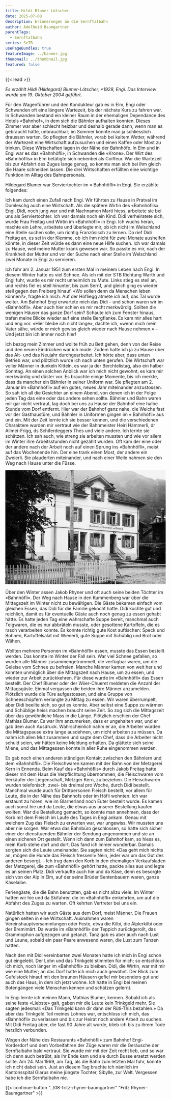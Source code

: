 ```yaml
---
title: Hildi Blumer-Lötscher
date: 2025-07-08
description: Erinnerungen an die Sernftalbahn
author: Adelheid Baumgartner
parentTags:
  - Sernftalbahn
series: SeTB
usePageBundles: true
featureImage: ../banner.jpg
thumbnail: ../thumbnail.jpg
featured: false
---
```


{{< lead >}}

*Es erzählt Hildi (Hildegard) Blumer-Lötscher, \*1929, Engi. Das Interview wurde am 19. Oktober 2004 geführt.*

Für den Wagenführer und den Kondukteur gab es in Elm, Engi oder
Schwanden oft eine längere Wartezeit, bis der nächste Kurs zu fahren
war. In Schwanden bestand ein kleiner Raum in der ehemaligen
Dependance des Hotels «Bahnhof», in dem sich die Bähnler aufhalten
konnten. Dieses Zimmer war aber schlecht heizbar und deshalb gerade
dann, wenn man es gebraucht hätte, unbrauchbar; im Sommer konnte man
ja schliesslich draussen warten. So pflegten die Bähnler, vorab bei
kaltem Wetter, während der Wartezeit eine Wirtschaft aufzusuchen und
einen Kaffee oder Most zu trinken. Diese Wirtschaften lagen in der
Nähe der Bahnhöfe. In Elm und in Engi war es das «Bahnhöfli», in
Schwanden die «Krone». Der Wirt des «Bahnhöflis» in Elm betätigte sich
nebenbei als Coiffeur. War die Wartezeit bis zur Abfahrt des Zuges
lange genug, so konnte man sich bei ihm gleich die Haare schneiden
lassen. Die drei Wirtschaften erfüllten eine wichtige Funktion im
Alltag des Bahnpersonals.

Hildegard Blumer war Serviertochter im « Bahnhöfli» in Engi. Sie
erzählte folgendes:

Ich kam durch einen Zufall nach Engi. Wir führten zu Hause in Pratval
im Domleschg auch eine Wirtschaft. Als die spätere Wirtin des
«Bahnhöflis» Engi, Didi, noch jung war und mit Nachnamen Marti hiess,
arbeitete sie bei uns als Serviertochter. Ich war damals noch ein
Kind. Didi verheiratete sich, wurde Frau Freitag und Wirtin im
«Bahnhöfli» in Engi. Ich wuchs heran, machte ein Lehre, arbeitete und
überlegte mir, ob ich nicht im Welschland eine Stelle suchen solle, um
richtig Französisch zu lernen. Da rief Didi Freitag an, es sei in der
Klemme, ob ich ihm nicht für zwei Monate aushelfen könnte, in dieser
Zeit würde es dann eine neue Hilfe suchen. Ich war damals zu Hause,
weil meine Mutter krank gewesen war. So passte es mir, nach der
Krankheit der Mutter und vor der Suche nach einer Stelle im Welschland
zwei Monate in Engi zu servieren.

Ich fuhr am 2. Januar 1951 zum ersten Mal in meinem Leben nach Engi.
In diesem Winter hatte es viel Schnee. Als ich mit der STB Richtung
Warth und Engi fuhr, wurde es mir recht unheimlich zu Mute. Links
stieg es steil an, und rechts fiel es steil hinunter, bis zum Sernf,
und gleich ging es wieder steil gegen den Freiberg hinauf. «Wo sollen
denn da Menschen leben können?», fragte ich mich. Auf der Höfliegg
atmete ich auf; das Tal wurde weiter. Am Bahnhof Engi erwartete mich
das Didi – und schon waren wir im «Bahnhöfli». Aber auch hier schien
es mir recht merkwürdig. Sollten die wenigen Häuser das ganze Dorf
sein? Schaute ich zum Fenster hinaus, trafen meine Blicke wieder auf
eine steile Bergflanke. Es kam mir alles hart und eng vor. «Hier
bleibe ich nicht lange», dachte ich, «wenn mich mein Vater sähe, würde
er mich gewiss gleich wieder nach Hause nehmen.» – Und jetzt bin ich
immer noch hier!

Ich bezog mein Zimmer und wollte früh zu Bett gehen, denn von der
Reise und den neuen Eindrücken war ich müde. Zudem hatte ich ja zu
Hause über das Alt- und das Neujahr durchgearbeitet. Ich hörte aber,
dass unten Betrieb war, und plötzlich wurde ich nach unten gerufen.
Die Wirtschaft war voller Männer in dunkeln Kitteln, es war ja der
Berchtelistag, also ein halber Sonntag. An einen solchen Anblick war
ich mich nicht gewohnt; es kam mir merkwürdig und düster vor. Es
brauchte einige Momente, bis ich merkte, dass da mancher ein Bähnler
in seiner Uniform war. Sie pflegten am 2. Januar im «Bahnhöfli» auf
ein gutes, neues Jahr miteinander anzustossen. So sah ich all die
Gesichter an einem Abend, von denen ich in der Folge jeden Tag das
eine oder das andere sehen sollte. Bähnler und Bahn waren mir gar
nicht vertraut, lag doch bei uns zu Hause der Bahnhof eine halbe
Stunde vom Dorf entfernt. Hier war der Bahnhof ganz nahe, die Weiche
fast vor der Gasthaustüre, und Bähnler in Uniformen gingen im «
Bahnhöfli» aus und ein. Mit der Zeit lernte ich sie besser kennen, und
die verschiedenen Charaktere wurden mir vertraut wie der Bahnmeister
Heiri Hämmerli, dr Allmei-Frigg, ds Schiferdeggers Thes und viele
andere. Ich lernte sie schätzen. Ich sah auch, wie streng sie arbeiten
mussten und wie vor allem im Winter ihre Arbeitsstunden nicht gezählt
wurden. Oft kam der eine oder der andere nach der Arbeit noch auf
einen Sprung ins «Bahnhöfli», meist auf das Wochenende hin. Der eine
trank einen Most, der andere ein Zweierli. Sie plauderten miteinander,
und nach einer Weile nahmen sie den Weg nach Hause unter die Füsse.

![Das «Bahnhöfli» in Engi-Vorderdorf.](bahnhoefli.jpg)

Über den Winter assen Jakob Rhyner und oft auch seine beiden Töchter
im «Bahnhöfli». Der Weg nach Hause in den Kummenberg war über die
Mittagszeit im Winter nicht zu bewältigen. Die Gäste bekamen einfach
vom gleichen Essen, das Didi für die Familie gekocht hatte. Didi
kochte gut und reichlich, damit es für eventuelle Gäste auch noch
genug zu essen gehabt hätte. Es hatte jeden Tag eine währschafte Suppe
bereit, manchmal auch Teigwaren, die es nur abbräteln musste, oder
gesottene Kartoffeln, die es rasch verarbeiten konnte. Es konnte
richtig gute Kost auftischen: Speck und Bohnen, Kartoffelsalat mit
Wienerli, gute Suppe mit Schüblig und Brot oder Wähen.

Wollten mehrere Personen im «Bahnhöfli» essen, musste das Essen
bestellt werden. Das konnte im Winter der Fall sein. War viel Schnee
gefallen, so wurden alle Männer zusammengetrommelt, die verfügbar
waren, um die Geleise vom Schnee zu befreien. Manche Männer kamen von
weit her und konnten unmöglich über die Mittagszeit nach Hause, um zu
essen, und wieder zur Arbeit zurückkehren. Für diese wurde im
«Bahnhöfli» das Essen bestellt. Der Chef Blumer oder der Wiier-Chueret
meldeten die Anzahl der Mittagsgäste. Einmal vergassen die beiden ihre
Männer anzumelden. Plötzlich wurde die Türe aufgestossen, und eine
Gruppe von Schneeschöpfern verlangte zu Mittag zu essen. Wir waren
überrumpelt, aber Didi beeilte sich, so gut es konnte. Aber selbst
eine Suppe zu wärmen und Schüblige heiss machen braucht seine Zeit. So
zog sich die Mittagszeit über das gewöhnliche Mass in die Länge.
Plötzlich erschien der Chef Mathias Blumer. Es war ihm anzumerken,
dass er ungehalten war, und er gab dem auch Ausdruck. Wahrscheinlich
nahm er an, die Arbeiter würden die Mittagspause extra lange
ausdehnen, um nicht arbeiten zu müssen. Da nahm ich allen Mut zusammen
und sagte dem Chef, dass die Arbeiter nicht schuld seien, wir hätten
keine Meldung erhalten. Da glättete sich seine Miene, und das
Mittagessen konnte in aller Ruhe eingenommen werden.

Es gab noch einen anderen ständigen Kontakt zwischen den Bähnlern und
dem «Bahnhöfli». Die Fleischwaren kamen mit der Bahn von der Metzgerei
Kern in Ennenda. Beim Kauf des «Bahnhöflis» durch Jakob Freitag hatte
dieser mit dem Haus die Verpflichtung übernommen, die Fleischwaren vom
Verkäufer der Liegenschaft, Metzger Kern, zu beziehen. Die
Fleischwaren wurden telefonisch, zwei- bis dreimal pro Woche, durch
Didi bestellt. Manchmal wurde auch für Drittpersonen Fleisch bestellt,
vor allem für Leute, die in der Nähe des Bahnhofs oder im Höfli
wohnten. Ich war erstaunt zu hören, wie im Glarnerland noch Euter
bestellt wurde. Es kamen auch sonst hie und da Leute, die etwas aus
unserer Bestellung kaufen wollten. War die Bestellung gemacht, so
konnte man annehmen, dass der Korb mit dem Fleisch im Laufe des Tages
in Engi ankam. Genau mit welchem Zug das Fleisch zu erwarten war, war
ungewiss. Wir mussten uns aber nie sorgen. War etwa das Bahnbüro
geschlossen, so hatte sich sicher einer der diensttuenden Bähnler der
Sendung angenommen und sie an einen sicheren Ort gestellt. Wenn ich
dann zum Bahnhof kam, so hiess es, mein Korb stehe dort und dort. Das
fand ich immer wunderbar. Damals sorgten sich die Leute umeinander.
Sie sagten nicht: «Das geht mich nichts an, mögen die Hunde das
Fleisch fressen!» Nein, jeder war um das Gut des anderen besorgt. –
Ich trug dann den Korb in den ehemaligen Verkaufsladen der Metzgerei,
die zum «Bahnhöfli» gehört hatte, packte alles aus und legte es an
seinen Platz. Didi verkaufte auch hie und da Käse, denn es besorgte
sich von der Alp in Elm, auf der seine Brüder Sentenbauern waren,
ganze Käselaibe.

Feriengäste, die die Bahn benutzten, gab es nicht allzu viele. Im
Winter hatten wir hie und da Skifahrer, die im «Bahnhöfli» einkehrten,
um auf die Abfahrt des Zuges zu warten. Oft kehrten Vertreter bei uns
ein.

Natürlich hatten wir auch Gäste aus dem Dorf, meist Männer. Die Frauen
gingen selten in eine Wirtschaft. Ausnahmen waren
Vereinshauptversammlungen oder Feste, etwa die Kilbi, die Älplerkilbi
oder der Bremimärt. Da wurde im «Bahnhöfli» der Teppich zurückgerollt,
das Grammophon aufgezogen und getanzt. Tanz gab es aber auch nach Lust
und Laune, sobald ein paar Paare anwesend waren, die Lust zum Tanzen
hatten.

Nach den mit Didi vereinbarten zwei Monaten hatte ich mich in Engi
schon gut eingelebt. Der Lohn und das Trinkgeld stimmten für mich; so
entschloss ich mich, noch länger im «Bahnhöfli» zu bleiben. Didi, die
Wirtin, war mit mir wie eine Mutter; an das Dorf hatte ich mich auch
gewöhnt. Der Blick zum Gufelstock hinauf mit den braunen Häusern
gefiel mir besonders gut und auch das Haus, in dem ich jetzt wohne.
Ich hatte in Engi bei meinen Botengängen viele Menschen kennen und
schätzen gelernt.

In Engi lernte ich meinen Mann, Mathias Blumer, kennen. Sobald ich als
seine feste «Liebste» galt, gaben mir die Leute kein Trinkgeld mehr.
Sie sagten jedesmal: «Das Trinkgeld kann dir dann der Rüti-This
bezahlen.» Da aber das Trinkgeld Teil meines Lohnes war, entschloss
ich mich, das «Bahnhöfli» zu verlassen und bis zur Heirat noch andere
Arbeit zu suchen. Mit Didi Freitag aber, die fast 90 Jahre alt wurde,
blieb ich bis zu ihrem Tode herzlich verbunden.

Wegen der Nähe des Restaurants «Bahnhöfli» zum Bahnhof Engi-Vorderdorf
und dem Vorbeifahren der Züge waren mir die Geräusche der Sernftalbahn
bald vertraut. Sie wurde mir mit der Zeit recht lieb, und so war ich
denn auch betrübt, als ihr Ende kam und sie durch Busse ersetzt werden
sollte. Am 24. Mai 1969, am Tag, als die Bahn zum letzten Mal fuhr,
konnte ich nicht dabei sein. Just an diesem Tag brachte ich nämlich im
Kantonsspital Glarus meine jüngste Tochter, Sibylle, zur Welt.
Vergessen habe ich die Sernftalbahn nie.

{{< continue-button "../08-fritz-rhyner-baumgartner" "Fritz Rhyner-Baumgartner" >}}
